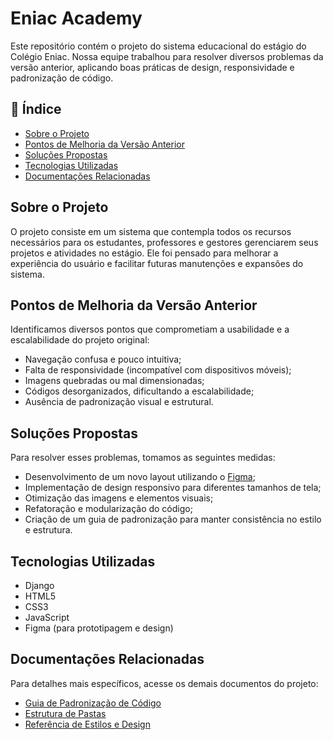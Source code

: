 # Eniac Academy

Este repositório contém o projeto do sistema educacional do estágio do Colégio Eniac. Nossa equipe trabalhou para resolver diversos problemas da versão anterior, aplicando boas práticas de design, responsividade e padronização de código.


## 📌 Índice

- [Sobre o Projeto](#-sobre-o-projeto)
- [Pontos de Melhoria da Versão Anterior](#️-pontos-de-melhoria-da-versão-anterior)
- [Soluções Propostas](#-soluções-propostas)
- [Tecnologias Utilizadas](#-tecnologias-utilizadas)
- [Documentações Relacionadas](#-documentações-relacionadas)


## Sobre o Projeto

O projeto consiste em um sistema que contempla todos os recursos necessários para os estudantes, professores e gestores gerenciarem seus projetos e atividades no estágio. Ele foi pensado para melhorar a experiência do usuário e facilitar futuras manutenções e expansões do sistema.

## Pontos de Melhoria da Versão Anterior

Identificamos diversos pontos que comprometiam a usabilidade e a escalabilidade do projeto original:

- Navegação confusa e pouco intuitiva;
- Falta de responsividade (incompatível com dispositivos móveis);
- Imagens quebradas ou mal dimensionadas;
- Códigos desorganizados, dificultando a escalabilidade;
- Ausência de padronização visual e estrutural.

## Soluções Propostas

Para resolver esses problemas, tomamos as seguintes medidas:

- Desenvolvimento de um novo layout utilizando o [Figma](https://www.figma.com/design/mvDXzi6gJPiA434dEtittX/ENIAC-Academy-%E2%80%A2-Interfaces-%E2%80%A2-P%C3%BAblico?node-id=0-1&t=qk2w0MRUJiLf70Pt-1);
- Implementação de design responsivo para diferentes tamanhos de tela;
- Otimização das imagens e elementos visuais;
- Refatoração e modularização do código;
- Criação de um guia de padronização para manter consistência no estilo e estrutura.

## Tecnologias Utilizadas

- Django
- HTML5
- CSS3
- JavaScript
- Figma (para prototipagem e design)

## Documentações Relacionadas

Para detalhes mais específicos, acesse os demais documentos do projeto:

- [Guia de Padronização de Código](./padronizacao.md)
- [Estrutura de Pastas](./estrutura.md)
- [Referência de Estilos e Design](./ref-design.md)
